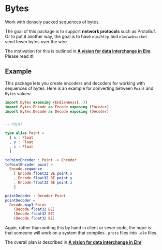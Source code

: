 # Bytes

Work with densely packed sequences of bytes.

The goal of this package is to support **network protocols** such as ProtoBuf. Or to put it another way, the goal is to have `elm/http` and `elm/websocket` send fewer bytes over the wire.

The motivation for this is outlined in [**A vision for data interchange in Elm**](https://gist.github.com/evancz/1c5f2cf34939336ecb79b97bb89d9da6). Please read it!


## Example

This package lets you create encoders and decoders for working with sequences of bytes. Here is an example for converting between `Point` and `Bytes` values:

```elm
import Bytes exposing (Endianness(..))
import Bytes.Encode as Encode exposing (Encoder)
import Bytes.Decode as Decode exposing (Decoder)


-- POINT

type alias Point =
  { x : Float
  , y : Float
  , z : Float
  }

toPointEncoder : Point -> Encoder
toPointEncoder point =
  Encode.sequence
    [ Encode.float32 BE point.x
    , Encode.float32 BE point.y
    , Encode.float32 BE point.z
    ]

pointDecoder : Decoder Point
pointDecoder =
  Decode.map3 Point
    (Decode.float32 BE)
    (Decode.float32 BE)
    (Decode.float32 BE)
```

Again, rather than writing this by hand in client or sever code, the hope is that someone will work on a system that compiles `.proto` files into `.elm` files.

The overall plan is described in [**A vision for data interchange in Elm**](https://gist.github.com/evancz/1c5f2cf34939336ecb79b97bb89d9da6)!